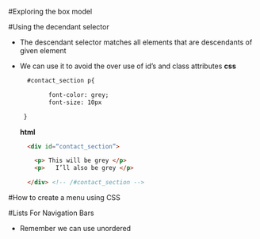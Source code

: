#Exploring the box model 

#Using the decendant selector 

- The descendant selector matches all elements that are descendants of given element
- We can use it to avoid the over use of id’s and class attributes
  **css**
  ```html 
    #contact_section p{

          font-color: grey;
          font-size: 10px		

   }
  ```
  **html**
  
  ```html
    <div id=“contact_section”>

      <p> This will be grey </p>
      <p>   I’ll also be grey </p>

    </div> <!-- /#contact_section -->

  ```

#How to create a menu using CSS



#Lists For Navigation Bars
- Remember we can use unordered


